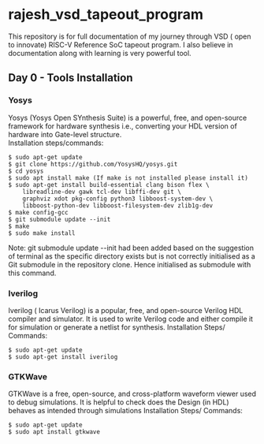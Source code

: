 # rajesh_vsd_tapeout_program
This repository is for full documentation of my journey through VSD ( open to innovate) RISC-V Reference SoC tapeout program. I also believe in documentation along with learning is very powerful tool.  
## Day 0 - Tools Installation  
### Yosys  
Yosys (Yosys Open SYnthesis Suite) is a powerful, free, and open-source framework for hardware synthesis i.e., converting your HDL version of hardware into Gate-level structure.  
Installation steps/commands:  
```
$ sudo apt-get update
$ git clone https://github.com/YosysHQ/yosys.git
$ cd yosys 
$ sudo apt install make (If make is not installed please install it) 
$ sudo apt-get install build-essential clang bison flex \
    libreadline-dev gawk tcl-dev libffi-dev git \
    graphviz xdot pkg-config python3 libboost-system-dev \
    libboost-python-dev libboost-filesystem-dev zlib1g-dev
$ make config-gcc
$ git submodule update --init
$ make 
$ sudo make install
```
Note: git submodule update --init had been added based on the suggestion of terminal as the specific directory exists but is not correctly initialised as a Git submodule in the repository clone. Hence initialised as submodule with this command.  
### Iverilog
Iverilog ( Icarus Verilog) is a popular, free, and open-source Verilog HDL compiler and simulator. It is used to write Verilog code and either compile it for simulation or generate a netlist for synthesis.
Installation Steps/ Commands:
```
$ sudo apt-get update
$ sudo apt-get install iverilog
```
### GTKWave
GTKWave is a free, open-source, and cross-platform waveform viewer used to debug simulations. It is helpful to check does the Design (in HDL) behaves as intended through simulations
Installation Steps/ Commands:
```
$ sudo apt-get update
$ sudo apt install gtkwave
```
